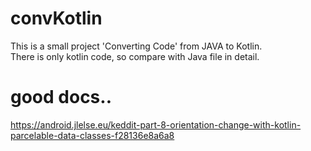 # convKotlin

This is a small project 'Converting Code' from JAVA to Kotlin.  
There is only kotlin code, so compare with Java file in detail.  

# good docs..
https://android.jlelse.eu/keddit-part-8-orientation-change-with-kotlin-parcelable-data-classes-f28136e8a6a8
